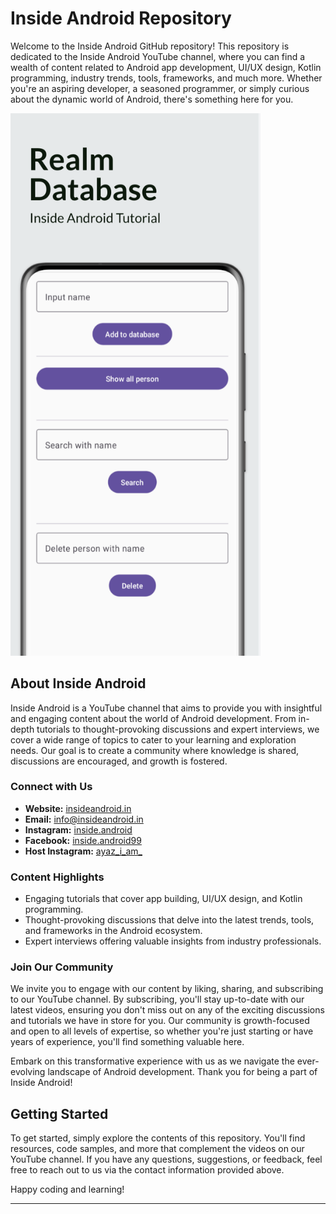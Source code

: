 # Inside Android Repository

Welcome to the Inside Android GitHub repository! This repository is dedicated to the Inside Android YouTube channel, where you can find a wealth of content related to Android app development, UI/UX design, Kotlin programming, industry trends, tools, frameworks, and much more. Whether you're an aspiring developer, a seasoned programmer, or simply curious about the dynamic world of Android, there's something here for you.

<img src="./screenshot/screenshot.png" width="400">

## About Inside Android

Inside Android is a YouTube channel that aims to provide you with insightful and engaging content about the world of Android development. From in-depth tutorials to thought-provoking discussions and expert interviews, we cover a wide range of topics to cater to your learning and exploration needs. Our goal is to create a community where knowledge is shared, discussions are encouraged, and growth is fostered.

### Connect with Us

- **Website:** [insideandroid.in](https://insideandroid.in)
- **Email:** info@insideandroid.in
- **Instagram:** [inside.android](https://instagram.com/inside.android)
- **Facebook:** [inside.android99](https://www.facebook.com/inside.android99)
- **Host Instagram:** [ayaz_i_am_](https://instagram.com/ayaz_i_am_)

### Content Highlights

- Engaging tutorials that cover app building, UI/UX design, and Kotlin programming.
- Thought-provoking discussions that delve into the latest trends, tools, and frameworks in the Android ecosystem.
- Expert interviews offering valuable insights from industry professionals.

### Join Our Community

We invite you to engage with our content by liking, sharing, and subscribing to our YouTube channel. By subscribing, you'll stay up-to-date with our latest videos, ensuring you don't miss out on any of the exciting discussions and tutorials we have in store for you. Our community is growth-focused and open to all levels of expertise, so whether you're just starting or have years of experience, you'll find something valuable here.

Embark on this transformative experience with us as we navigate the ever-evolving landscape of Android development. Thank you for being a part of Inside Android!

## Getting Started

To get started, simply explore the contents of this repository. You'll find resources, code samples, and more that complement the videos on our YouTube channel. If you have any questions, suggestions, or feedback, feel free to reach out to us via the contact information provided above.

Happy coding and learning!

---
